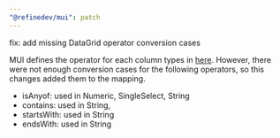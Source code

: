 ```yaml
---
"@refinedev/mui": patch
---
```


fix: add missing DataGrid operator conversion cases

MUI defines the operator for each column types in [here](https://github.com/mui/mui-x/tree/2d09dbc6e5d03c4e66765d225ef93d3984e300fc/packages/grid/x-data-grid/src/colDef). However, there were not enough conversion cases for the following operators, so this changes added them to the mapping.

-   isAnyof: used in Numeric, SingleSelect, String
-   contains: used in String,
-   startsWith: used in String
-   endsWith: used in String
